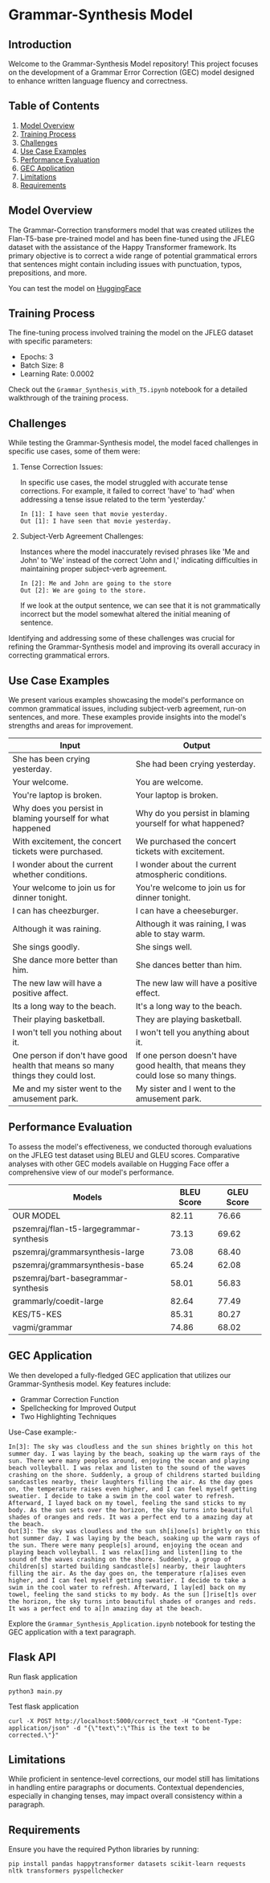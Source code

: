 # Grammar-Synthesis Model

## Introduction
Welcome to the Grammar-Synthesis Model repository! This project focuses on the development of a Grammar Error Correction (GEC) model designed to enhance written language fluency and correctness.

## Table of Contents
1. [Model Overview](#model-overview)
2. [Training Process](#training-process)
3. [Challenges](#challenges)
4. [Use Case Examples](#use-case-examples)
5. [Performance Evaluation](#performance-evaluation)
6. [GEC Application](#gec-application)
7. [Limitations](#limitations)
8. [Requirements](#requirements)

## Model Overview

The Grammar-Correction transformers model that was created utilizes the Flan-T5-base pre-trained model and has been fine-tuned using the JFLEG dataset with the assistance of the Happy Transformer framework. Its primary objective is to correct a wide range of potential grammatical errors that sentences might contain including issues with punctuation, typos, prepositions, and more.

You can test the model on [HuggingFace](https://huggingface.co/Sajid030/t5-base-grammar-synthesis)

## Training Process

The fine-tuning process involved training the model on the JFLEG dataset with specific parameters:

- Epochs: 3
- Batch Size: 8
- Learning Rate: 0.0002

Check out the `Grammar_Synthesis_with_T5.ipynb` notebook for a detailed walkthrough of the training process.

## Challenges

While testing the Grammar-Synthesis model, the model faced challenges in specific use cases, some of them were:

1. Tense Correction Issues:
   
   In specific use cases, the model struggled with accurate tense corrections. For example, it failed to correct 'have' to 'had' when addressing a tense issue related to the term 'yesterday.'
   ```
   In [1]: I have seen that movie yesterday.
   Out [1]: I have seen that movie yesterday.
   ```
2. Subject-Verb Agreement Challenges:

   Instances where the model inaccurately revised phrases like 'Me and John' to 'We' instead of the correct 'John and I,' indicating difficulties in maintaining proper subject-verb agreement.
   ```
   In [2]: Me and John are going to the store
   Out [2]: We are going to the store.
   ```
   If we look at the output sentence, we can see that it is not grammatically incorrect but the model somewhat altered the initial meaning of sentence.

Identifying and addressing some of these challenges was crucial for refining the Grammar-Synthesis model and improving its overall accuracy in correcting grammatical errors.


## Use Case Examples

We present various examples showcasing the model's performance on common grammatical issues, including subject-verb agreement, run-on sentences, and more. These examples provide insights into the model's strengths and areas for improvement.

| Input                                               | Output                                             |
| ---------------------------------------------------- | -------------------------------------------------- |
| She has been crying yesterday.                       | She had been crying yesterday.                      |
| Your welcome.                                        | You are welcome.                                   |
| You're laptop is broken.                             | Your laptop is broken.                             |
| Why does you persist in blaming yourself for what happened | Why do you persist in blaming yourself for what happened? |
| With excitement, the concert tickets were purchased. | We purchased the concert tickets with excitement.  |
| I wonder about the current whether conditions.       | I wonder about the current atmospheric conditions. |
| Your welcome to join us for dinner tonight.          | You're welcome to join us for dinner tonight.      |
| I can has cheezburger.                               | I can have a cheeseburger.                         |
| Although it was raining.                             | Although it was raining, I was able to stay warm.  |
| She sings goodly.                                    | She sings well.                                    |
| She dance more better than him.                      | She dances better than him.                        |
| The new law will have a positive affect.             | The new law will have a positive effect.           |
| Its a long way to the beach.                         | It's a long way to the beach.                       |
| Their playing basketball.                            | They are playing basketball.                       |
| I won't tell you nothing about it.                   | I won't tell you anything about it.                |
| One person if don't have good health that means so many things they could lost. | If one person doesn't have good health, that means they could lose so many things. |
| Me and my sister went to the amusement park.        | My sister and I went to the amusement park.        |

## Performance Evaluation

To assess the model's effectiveness, we conducted thorough evaluations on the JFLEG test dataset using BLEU and GLEU scores. Comparative analyses with other GEC models available on Hugging Face offer a comprehensive view of our model's performance.

| Models                                       | BLEU Score | GLEU Score |
| -------------------------------------------- | ---------- | ---------- |
| OUR MODEL                                    | 82.11      | 76.66      |
| pszemraj/flan-t5-largegrammar-synthesis      | 73.13      | 69.62      |
| pszemraj/grammarsynthesis-large              | 73.08      | 68.40      |
| pszemraj/grammarsynthesis-base               | 65.24      | 62.08      |
| pszemraj/bart-basegrammar-synthesis          | 58.01      | 56.83      |
| grammarly/coedit-large                       | 82.64      | 77.49      |
| KES/T5-KES                                   | 85.31      | 80.27      |
| vagmi/grammar                                | 74.86      | 68.02      |

## GEC Application

We then developed a fully-fledged GEC application that utilizes our Grammar-Synthesis model. Key features include:

- Grammar Correction Function
- Spellchecking for Improved Output
- Two Highlighting Techniques

Use-Case example:-
```
In[3]: The sky was cloudless and the sun shines brightly on this hot summer day. I was laying by the beach, soaking up the warm rays of the sun. There were many peoples around, enjoying the ocean and playing beach volleyball. I was relax and listen to the sound of the waves crashing on the shore. Suddenly, a group of childrens started building sandcastles nearby, their laughters filling the air. As the day goes on, the temperature raises even higher, and I can feel myself getting sweatier. I decide to take a swim in the cool water to refresh. Afterward, I layed back on my towel, feeling the sand sticks to my body. As the sun sets over the horizon, the sky turns into beautiful shades of oranges and reds. It was a perfect end to a amazing day at the beach.
Out[3]: The sky was cloudless and the sun sh[i]one[s] brightly on this hot summer day. I was laying by the beach, soaking up the warm rays of the sun. There were many people[s] around, enjoying the ocean and playing beach volleyball. I was relax[]ing and listen[]ing to the sound of the waves crashing on the shore. Suddenly, a group of children[s] started building sandcastle[s] nearby, their laughters filling the air. As the day goes on, the temperature r[a]ises even higher, and I can feel myself getting sweatier. I decide to take a swim in the cool water to refresh. Afterward, I lay[ed] back on my towel, feeling the sand sticks to my body. As the sun []rise[t]s over the horizon, the sky turns into beautiful shades of oranges and reds. It was a perfect end to a[]n amazing day at the beach.
```
Explore the `Grammar_Synthesis_Application.ipynb` notebook for testing the GEC application with a text paragraph.


## Flask API
Run flask application
```
python3 main.py
```
Test flask application
```
curl -X POST http://localhost:5000/correct_text -H "Content-Type: application/json" -d "{\"text\":\"This is the text to be corrected.\"}"
```

## Limitations

While proficient in sentence-level corrections, our model still has limitations in handling entire paragraphs or documents. Contextual dependencies, especially in changing tenses, may impact overall consistency within a paragraph.

## Requirements
Ensure you have the required Python libraries by running:
```
pip install pandas happytransformer datasets scikit-learn requests nltk transformers pyspellchecker

```
